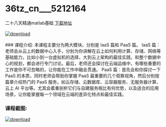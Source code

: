 # 36tz_cn___5212164
二十八天精通matlab基础
[下载地址](http://www.36tz.cn/article/5212164 "下载地址")
<br/></br>[![download](http://36tz.cn/muke_img/2020_04_2-59-300x173.png "下载地址")](http://www.36tz.cn/article/5212164 "下载地址")
<br/></br>### 课程介绍:
本课程主要分为两大模块，分别是 IaaS 篇和 PaaS 篇。
IaaS 篇：老师会从云上的数据中心入手，分别为你讲解在云上如何利用计算、存储、网络等基础能力，比如小到一台虚拟机的选择，大到云上架构的最佳实践，和整个数据中心的规划，都会进行专门讨论。最后，老师还会探讨在云端运维中，有哪些重要的工作是你不可忽略的，让你能在工作中融会贯通。
PaaS 篇：首先会和你探讨一下 PaaS 的本质，同时老师会帮助你掌握 PaaS 最重要的几个观察视角，然后分别按篇章介绍热门的 PaaS 服务，如云存储、云数据库、云容器服务、无服务器计算、云上 AI 平台等。尤其会着重剖析它们与自建服务相比有何优势，以及适合的应用场景，让你能掌握每一个领域在云端的差异化特点和最佳实践。

### 课程截图:
[![download](http://36tz.cn/muke_img/2020_04_1-88.png "下载地址")](http://www.36tz.cn/article/5212164 "下载地址")
